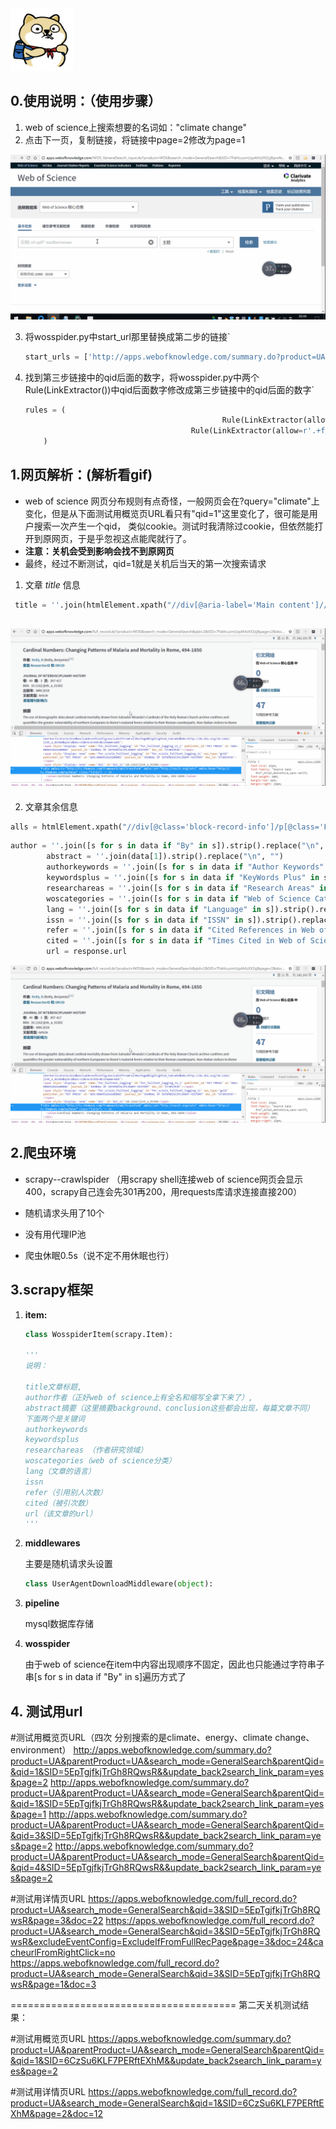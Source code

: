 <div align="left">
    <img src='https://github.com/HUANGZHIHAO1994/climate_change/blob/master/wos_spider/images/IMG_1869.jpg?raw=true' height="100" width="100">
 </div>



## 0.使用说明：（使用步骤）

1. web of science上搜索想要的名词如："climate change"
2. 点击下一页，复制链接，将链接中page=2修改为page=1



![使用说明1](https://github.com/HUANGZHIHAO1994/climate_change/blob/master/wos_spider/images/1.gif?raw=true)



3. 将wosspider.py中start_url那里替换成第二步的链接`

   ```python
   start_urls = ['http://apps.webofknowledge.com/summary.do?product=UA&parentProduct=UA&search_mode=GeneralSearch&parentQid=&qid=3&SID=5EpTgjfkjTrGh8RQwsR&&update_back2search_link_param=yes&page=1']
   ```

   

4. 找到第三步链接中的qid后面的数字，将wosspider.py中两个Rule(LinkExtractor())中qid后面数字修改成第三步链接中的qid后面的数字`

   ```python
   rules = (
                   						       Rule(LinkExtractor(allow=r'.+summary.do\?.+&qid=3.+&page=\d'),follow=True),
                   						Rule(LinkExtractor(allow=r'.+full_record.do\?.+&qid=3.+&page=\d&doc=\d'), callback="parse_item", follow=True)
       )
   ```

   

## 1.网页解析：(解析看gif)

- web of science 网页分布规则有点奇怪，一般网页会在?query="climate"上变化，但是从下面测试用概览页URL看只有"qid=1"这里变化了，很可能是用户搜索一次产生一个qid，
  类似cookie。测试时我清除过cookie，但依然能打开到原网页，于是乎忽视这点能爬就行了。
- **注意：关机会受到影响会找不到原网页**
- 最终，经过不断测试，qid=1就是关机后当天的第一次搜索请求



1. 文章 *title* 信息

```python
 title = ''.join(htmlElement.xpath("//div[@aria-label='Main content']//div[@class='title']//text()"))
```



## ![title](https://github.com/HUANGZHIHAO1994/climate_change/blob/master/wos_spider/images/3.gif?raw=true)

2.  文章其余信息

```python
alls = htmlElement.xpath("//div[@class='block-record-info']/p[@class='FR_field']")
```

```python
author = ''.join([s for s in data if "By" in s]).strip().replace("\n", "")
        abstract = ''.join(data[1]).strip().replace("\n", "")
        authorkeywords = ''.join([s for s in data if "Author Keywords" in s]).strip().replace("\n", "")
        keywordsplus = ''.join([s for s in data if "KeyWords Plus" in s]).strip().replace("\n", "")
        researchareas = ''.join([s for s in data if "Research Areas" in s]).strip().replace("\n", "")
        woscategories = ''.join([s for s in data if "Web of Science Categories" in s]).strip().replace("\n", "")
        lang = ''.join([s for s in data if "Language" in s]).strip().replace("\n", "")
        issn = ''.join([s for s in data if "ISSN" in s]).strip().replace("\n", "")
        refer = ''.join([s for s in data if "Cited References in Web of Science Core Collection" in s]).strip().replace("\n", "")
        cited = ''.join([s for s in data if "Times Cited in Web of Science Core Collection" in s]).strip().replace("\n", "")
        url = response.url
```

![else](https://github.com/HUANGZHIHAO1994/climate_change/blob/master/wos_spider/images/3.gif?raw=true)

## 2.爬虫环境
- scrapy--crawlspider
  （用scrapy shell连接web of science网页会显示400，scrapy自己连会先301再200，用requests库请求连接直接200）

- 随机请求头用了10个

- 没有用代理IP池

- 爬虫休眠0.5s（说不定不用休眠也行）

  

## 3.scrapy框架

1. **item:**

   ```python
   class WosspiderItem(scrapy.Item):
   
   '''
   说明：
   
   title文章标题,
   author作者（正好web of science上有全名和缩写全拿下来了）,
   abstract摘要（这里摘要background、conclusion这些都会出现，每篇文章不同）
   下面两个是关键词
   authorkeywords
   keywordsplus 
   researchareas （作者研究领域）
   woscategories（web of science分类）
   lang（文章的语言）
   issn
   refer（引用别人次数）
   cited（被引次数）
   url（该文章的url）
   '''
   ```

2. **middlewares**

   主要是随机请求头设置

   ```python
   class UserAgentDownloadMiddleware(object):
   ```

3. **pipeline**

   mysql数据库存储

4. **wosspider**

   由于web of science在item中内容出现顺序不固定，因此也只能通过字符串子串[s for s in data if "By" in s]遍历方式了

## 4. 测试用url

#测试用概览页URL（四次 分别搜索的是climate、energy、climate change、environment）
http://apps.webofknowledge.com/summary.do?product=UA&parentProduct=UA&search_mode=GeneralSearch&parentQid=&qid=1&SID=5EpTgjfkjTrGh8RQwsR&&update_back2search_link_param=yes&page=2
http://apps.webofknowledge.com/summary.do?product=UA&parentProduct=UA&search_mode=GeneralSearch&parentQid=&qid=1&SID=5EpTgjfkjTrGh8RQwsR&&update_back2search_link_param=yes&page=1
http://apps.webofknowledge.com/summary.do?product=UA&parentProduct=UA&search_mode=GeneralSearch&parentQid=&qid=3&SID=5EpTgjfkjTrGh8RQwsR&&update_back2search_link_param=yes&page=2
http://apps.webofknowledge.com/summary.do?product=UA&parentProduct=UA&search_mode=GeneralSearch&parentQid=&qid=4&SID=5EpTgjfkjTrGh8RQwsR&&update_back2search_link_param=yes&page=2

#测试用详情页URL
https://apps.webofknowledge.com/full_record.do?product=UA&search_mode=GeneralSearch&qid=3&SID=5EpTgjfkjTrGh8RQwsR&page=3&doc=22
https://apps.webofknowledge.com/full_record.do?product=UA&search_mode=GeneralSearch&qid=3&SID=5EpTgjfkjTrGh8RQwsR&excludeEventConfig=ExcludeIfFromFullRecPage&page=3&doc=24&cacheurlFromRightClick=no
https://apps.webofknowledge.com/full_record.do?product=UA&search_mode=GeneralSearch&qid=3&SID=5EpTgjfkjTrGh8RQwsR&page=1&doc=3

=======================================
第二天关机测试结果：

#测试用概览页URL
https://apps.webofknowledge.com/summary.do?product=UA&parentProduct=UA&search_mode=GeneralSearch&parentQid=&qid=1&SID=6CzSu6KLF7PERftEXhM&&update_back2search_link_param=yes&page=2

#测试用详情页URL
https://apps.webofknowledge.com/full_record.do?product=UA&search_mode=GeneralSearch&qid=1&SID=6CzSu6KLF7PERftEXhM&page=2&doc=12
